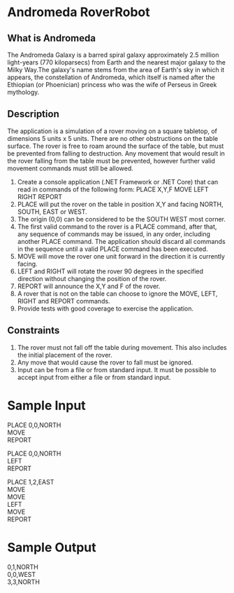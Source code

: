 # Andromeda RoverRobot

## What is Andromeda
The Andromeda Galaxy is a barred spiral galaxy approximately 2.5 million light-years (770 kiloparsecs) from Earth and the nearest major galaxy to the Milky Way.The galaxy's name stems from the area of Earth's sky in which it appears, the constellation of Andromeda, which itself is named after the Ethiopian (or Phoenician) princess who was the wife of Perseus in Greek mythology.

## Description
The application is a simulation of a rover moving on a square tabletop, of dimensions 5 units x 5
units. There are no other obstructions on the table surface. The rover is free to roam around the
surface of the table, but must be prevented from falling to destruction. Any movement that would
result in the rover falling from the table must be prevented, however further valid movement
commands must still be allowed.

1. Create a console application (.NET Framework or .NET Core) that can read in commands of
the following form:
PLACE X,Y,F
MOVE
LEFT
RIGHT
REPORT
2. PLACE will put the rover on the table in position X,Y and facing NORTH, SOUTH, EAST or
WEST.
3. The origin (0,0) can be considered to be the SOUTH WEST most corner.
4. The first valid command to the rover is a PLACE command, after that, any sequence of
    commands may be issued, in any order, including another PLACE command. The application
    should discard all commands in the sequence until a valid PLACE command has been
    executed.
5. MOVE will move the rover one unit forward in the direction it is currently facing.
6. LEFT and RIGHT will rotate the rover 90 degrees in the specified direction without changing
the position of the rover.
7. REPORT will announce the X,Y and F of the rover.
8. A rover that is not on the table can choose to ignore the MOVE, LEFT, RIGHT and REPORT
commands.
9. Provide tests with good coverage to exercise the application.

## Constraints
1. The rover must not fall off the table during movement. This also includes the initial
    placement of the rover.
2.  Any move that would cause the rover to fall must be ignored.
3.  Input can be from a file or from standard input. It must be possible to accept input from
either a file or from standard input.

# Sample Input
PLACE 0,0,NORTH <br>
MOVE <br>
REPORT <br>

PLACE 0,0,NORTH <br>
LEFT <br>
REPORT <br>

PLACE 1,2,EAST <br>
MOVE <br>
MOVE <br>
LEFT <br>
MOVE <br>
REPORT <br>

# Sample Output
0,1,NORTH <br>
0,0,WEST <br>
3,3,NORTH <br>
